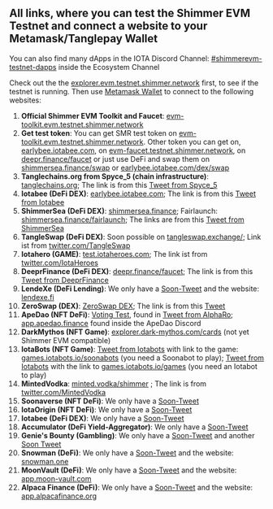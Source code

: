 ## All links, where you can test the Shimmer EVM Testnet and connect a website to your Metamask/Tanglepay Wallet

You can also find many dApps in the IOTA Discord Channel: [#shimmerevm-testnet-dapps](https://discord.com/channels/397872799483428865/1091292560464564256) inside the Ecosystem Channel

Check out the the [explorer.evm.testnet.shimmer.network](https://explorer.evm.testnet.shimmer.network/) first, to see if the testnet is running.
Then use [Metamask Wallet](https://metamask.io/) to connect to the following websites:

1. **Official Shimmer EVM Toolkit and Faucet**: [evm-toolkit.evm.testnet.shimmer.network](https://evm-toolkit.evm.testnet.shimmer.network/) 
2. **Get test token**: You can get SMR test token on [evm-toolkit.evm.testnet.shimmer.network](https://evm-toolkit.evm.testnet.shimmer.network/). Other token you can get on, [earlybee.iotabee.com](https://earlybee.iotabee.com/faucets), on [evm-faucet.testnet.shimmer.network](https://evm-faucet.testnet.shimmer.network), on [deepr.finance/faucet](https://www.deepr.finance/faucet) or just use DeFi and swap them on [shimmersea.finance/swap](https://shimmersea.finance/swap) or [earlybee.iotabee.com/dex/swap](https://earlybee.iotabee.com/dex/swap)
3. **Tanglechains.org from Spyce_5 (chain infrastructure)**: [tanglechains.org](https://www.tanglechains.org/?testnets=true); The link is from this [Tweet from Spyce_5](https://twitter.com/TangleChains/status/1635535969679036417?s=20)
4. **Iotabee (DeFi DEX)**: [earlybee.iotabee.com](https://earlybee.iotabee.com/); The link is from this [Tweet from Iotabee](https://twitter.com/iotabee/status/1641730156535357441?s=20)
5. **ShimmerSea (DeFi DEX)**: [shimmersea.finance](https://shimmersea.finance); Fairlaunch: [shimmersea.finance/fairlaunch](https://shimmersea.finance/fairlaunch); The links are from this [Tweet from ShimmerSea](https://twitter.com/ShimmerSeaDEX/status/1650530036905299971?s=20)
6. **TangleSwap (DeFi DEX)**: Soon possible on [tangleswap.exchange/](https://tangleswap.exchange/); Link ist from [twitter.com/TangleSwap](https://twitter.com/TangleSwap)
7. **Iotahero (GAME)**: [test.iotaheroes.com](https://test.iotaheroes.com/); The link ist from [twitter.com/IotaHeroes](https://twitter.com/IotaHeroes)
8. **DeeprFinance (DeFi DEX)**: [deepr.finance/faucet](https://www.deepr.finance/faucet); The link is from this [Tweet from DeeprFinance](https://twitter.com/DeeprFinance/status/1643616853107912705?s=20)
9. **LendeXe (DeFi Lending)**: We only have a [Soon-Tweet](https://twitter.com/LendeXeFinance/status/1652730492632924162?s=20) and the website: [lendexe.fi](https://www.lendexe.fi/)
10. **ZeroSwap (DEX)**: [ZeroSwap DEX](https://dex.zeroswapnft.com/#/swap); The link is from this [Tweet](https://twitter.com/ZeroSwapNFT/status/1652359069489872897?s=20)
11. **ApeDao (NFT DeFi)**: [Voting Test](https://snapshot.org/#/iotapes.eth/proposal/0x456c6c9e1a8d8634e495e24126350de77b8f2479ab603c0b55950ec294a12800), found in [Tweet from AlphaRo](https://twitter.com/0xAlphaRho/status/1642599485787320320?s=20); [app.apedao.finance](https://app.apedao.finance/) found inside the ApeDao Discord
12. **DarkMythos (NFT Game)**: [explorer.dark-mythos.com/cards](https://explorer.dark-mythos.com/cards) (not yet Shimmer EVM compatible)
13. **IotaBots (NFT Game)**: [Tweet from Iotabots](https://twitter.com/iotabots/status/1646952431606013953?s=20) with link to the game: [games.iotabots.io/soonabots](http://games.iotabots.io/soonabots) (you need a Soonabot to play); [Tweet from Iotabots](https://twitter.com/huhn511/status/1648268194015051777?s=20) with the link to [games.iotabots.io/games](games.iotabots.io/games) (you need an Iotabot to play)
14. **MintedVodka**: [minted.vodka/shimmer](https://minted.vodka/shimmer) ; The link is from [twitter.com/MintedVodka](https://twitter.com/MintedVodka)
15. **Soonaverse (NFT DeFi)**: We only have a [Soon-Tweet](https://twitter.com/soon_labs/status/1650733951907164160?s=20)
16. **IotaOrigin (NFT DeFi)**: We only have a [Soon-Tweet](https://twitter.com/origin_iota/status/1651188161190526976?s=20)
17. **Iotabee (DeFi DEX)**: We only have a [Soon-Tweet](https://twitter.com/iotabee/status/1651533620836802562?s=20)
18. **Accumulator (DeFi Yield-Aggregator)**: We only have a [Soon-Tweet](https://twitter.com/ACCU_DeFi/status/1651538084507402244?s=20)
19. **Genie's Bounty (Gambling)**: We only have a [Soon-Tweet](https://twitter.com/Genies_Bounty/status/1652241790278291462?s=20) and another [Soon Tweet](https://twitter.com/Genies_Bounty/status/1653350730344833024?s=20)
20. **Snowman (DeFi)**: We only have a [Soon-Tweet](https://twitter.com/SnowMan_Finance/status/1641069692315115522?s=20) and the website: [snowman.one](https://www.snowman.one/#/home)
21. **MoonVault (DeFi)**: We only have a [Soon-Tweet](https://twitter.com/Moon_Vault_News/status/1575188735280324611?s=20) and the website: [app.moon-vault.com](https://app.moon-vault.com/)
22. **Alpaca Finance (DeFi)**: We only have a [Soon-Tweet](https://twitter.com/MoonacoPodcast/status/1646452891706638337?s=20) and the website: [app.alpacafinance.org](https://app.alpacafinance.org/)
